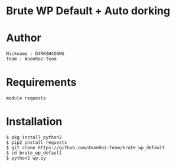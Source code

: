 # Brute WP Default + Auto dorking
# Author
```
Nickname : D4RKSH4D0WS
Team : AnonRoz-Team
```

# Requirements
```
module requests
```

# Installation
```
$ pkg install python2
$ pip2 install requests
$ git clone https://github.com/AnonRoz-Team/brute_wp_default
$ cd brute_wp_default
$ python2 wp.py
```
